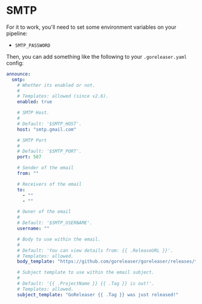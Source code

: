 # SMTP

For it to work, you'll need to set some environment variables on your pipeline:

- `SMTP_PASSWORD`

Then, you can add something like the following to your `.goreleaser.yaml` config:

```yaml title=".goreleaser.yaml"
announce:
  smtp:
    # Whether its enabled or not.
    #
    # Templates: allowed (since v2.6).
    enabled: true

    # SMTP Host.
    #
    # Default: '$SMTP_HOST'.
    host: "smtp.gmail.com"

    # SMTP Port
    #
    # Default: '$SMTP_PORT'.
    port: 587

    # Sender of the email
    from: ""

    # Receivers of the email
    to:
      - ""
      - ""

    # Owner of the email
    #
    # Default: '$SMTP_USERNAME'.
    username: ""

    # Body to use within the email.
    #
    # Default: 'You can view details from: {{ .ReleaseURL }}'.
    # Templates: allowed.
    body_template: "https://github.com/goreleaser/goreleaser/releases/tag/{{ .Tag }}"

    # Subject template to use within the email subject.
    #
    # Default: '{{ .ProjectName }} {{ .Tag }} is out!'.
    # Templates: allowed.
    subject_template: "GoReleaser {{ .Tag }} was just released!"
```

<!-- md:templates -->
